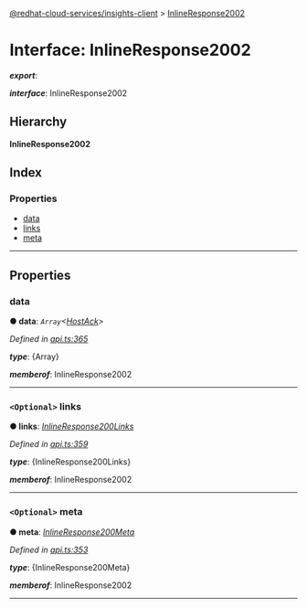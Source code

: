 [@redhat-cloud-services/insights-client](../README.md) > [InlineResponse2002](../interfaces/inlineresponse2002.md)

# Interface: InlineResponse2002

*__export__*: 

*__interface__*: InlineResponse2002

## Hierarchy

**InlineResponse2002**

## Index

### Properties

* [data](inlineresponse2002.md#data)
* [links](inlineresponse2002.md#links)
* [meta](inlineresponse2002.md#meta)

---

## Properties

<a id="data"></a>

###  data

**● data**: *`Array`<[HostAck](hostack.md)>*

*Defined in [api.ts:365](https://github.com/RedHatInsights/javascript-clients/blob/master/packages/insights/api.ts#L365)*

*__type__*: {Array}

*__memberof__*: InlineResponse2002

___
<a id="links"></a>

### `<Optional>` links

**● links**: *[InlineResponse200Links](inlineresponse200links.md)*

*Defined in [api.ts:359](https://github.com/RedHatInsights/javascript-clients/blob/master/packages/insights/api.ts#L359)*

*__type__*: {InlineResponse200Links}

*__memberof__*: InlineResponse2002

___
<a id="meta"></a>

### `<Optional>` meta

**● meta**: *[InlineResponse200Meta](inlineresponse200meta.md)*

*Defined in [api.ts:353](https://github.com/RedHatInsights/javascript-clients/blob/master/packages/insights/api.ts#L353)*

*__type__*: {InlineResponse200Meta}

*__memberof__*: InlineResponse2002

___

